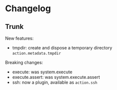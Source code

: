 
# Changelog

## Trunk

New features:
* tmpdir: create and dispose a temporary directory `action.metadata.tmpdir`

Breaking changes:
* execute: was system.execute
* execute.assert: was system.execute.assert
* ssh: now a plugin, available as `action.ssh`
